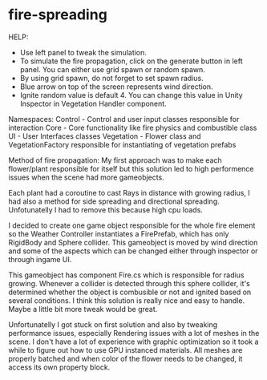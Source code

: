 # fire-spreading

HELP:

- Use left panel to tweak the simulation. 
- To simulate the fire propagation, click on the generate button in left panel. You can either use grid spawn or random spawn. 
- By using grid spawn, do not forget to set spawn radius.  
- Blue arrow on top of the screen represents wind direction.
- Ignite random value is default 4. You can change this value in Unity Inspector in Vegetation Handler component.

Namespaces:
Control - Control and user input classes responsible for interaction
Core - Core functionality like fire physics and combustible class
UI - User Interfaces classes
Vegetation - Flower class and VegetationFactory responsible for instantiating of vegetation prefabs

Method of fire propagation:
My first approach was to make each flower/plant responsible for itself but this solution led 
to high performence issues when the scene had more gameobjects. 

Each plant had a coroutine to cast Rays in distance with growing radius, I had also a method for side spreading and directional spreading. 
Unfotunatelly I had to remove this because high cpu loads. 

I decided to create one game object responsible for the whole fire element so the Weather Controller instantiates a FirePrefab, which has 
only RigidBody and Sphere collider. This gameobject is moved by wind direction and some of the aspects which can be changed either
through inspector or through ingame UI. 

This gameobject has component Fire.cs which is responsible for radius growing. Whenever a collider is detected through this sphere collider, 
it's determined whether the object is combusible or not and ignited based on several conditions. I think this solution is really nice and 
easy to handle. Maybe a little bit more tweak would be great. 

Unfortunatelly I got stuck on first solution and also by tweaking performance issues, especially Rendering issues with a lot of meshes 
in the scene. I don't have a lot of experience with graphic optimization so it took a while to figure out how to use GPU instanced materials.
All meshes are properly batched and when color of the flower needs to be changed, it access its own property block. 
